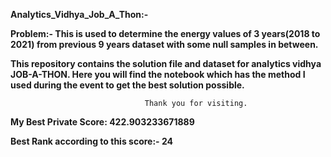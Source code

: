 **Analytics_Vidhya_Job_A_Thon:-**

**Problem:- This is used to determine the energy values of 3 years(2018 to 2021) from previous 9 years dataset with some null samples in between.**

**This repository contains the solution file and dataset for analytics vidhya JOB-A-THON. Here you will find the notebook which has the method I used during the event to get the best solution possible.**

                                  Thank you for visiting.
  **My Best Private Score: 422.903233671889**
  
  **Best Rank according to this score:- 24**

